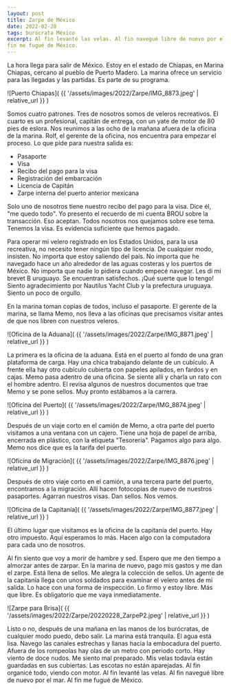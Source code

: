 ```yaml
---
layout: post
title: Zarpe de México
date: 2022-02-28
tags: burócrata México
excerpt: Al fin levanté las velas. Al fin navegué libre de nuevo por el mar. Al
fin me fugué de México.
---
```


La hora llega para salir de México. Estoy en el estado de Chiapas,
en Marina Chiapas, cercano al pueblo de Puerto Madero. La marina ofrece un
servicio para las llegadas y las partidas. Es parte de su programa.

![Puerto Chiapas](
  {{ '/assets/images/2022/Zarpe/IMG_8873.jpeg' | relative_url }}
)

Somos cuatro patrones. Tres de nosotros somos de veleros recreativos. El cuarto
es un profesional, capitán de entrega, con un yate de motor de 80 pies de eslora.
Nos reunimos a las ocho de la mañana afuera de la oficina de la marina.
Rolf, el gerente de la oficina, nos encuentra para empezar el proceso.
Lo que pide para nuestra salida es:

- Pasaporte
- Visa
- Recibo del pago para la visa
- Registración del embarcación
- Licencia de Capitán
- Zarpe interna del puerto anterior mexicana

Solo uno de nosotros tiene nuestro recibo del pago para la visa. Dice él,
"me quedo todo". Yo presento el recuerdo de mi cuenta BROU sobre la transacción.
Eso aceptan. Todos nosotros nos quejamos sobre ese tema. Tenemos la visa. Es
evidencia suficiente que hemos pagado.

Para operar mi velero registrado en los Estados Unidos, para la usa recreativa,
no necesito tener ningún tipo de licencia. De cualquier modo, insisten. No
importa que estoy saliendo del país. No importa que he navegado hace un año
alrededor de las aguas costeras y los puertos de México. No importa que nadie
lo pidiera cuando empecé navegar. Les di mi brevet B uruguayo.  Se encuentran
satisfechos. ¡Qué suerte que lo tengo! Siento agradecimiento por Nautilus Yacht
Club y la prefectura uruguaya. Siento un poco de orgullo.

En la marina toman copias de todos, incluso el pasaporte.
El gerente de la marina, se llama Memo, nos lleva a las oficinas que
precisamos visitar antes de que nos libren con nuestros veleros.

![Oficina de la Aduana](
  {{ '/assets/images/2022/Zarpe/IMG_8871.jpeg' | relative_url }}
)

La primera es la oficina de la aduana. Está en el puerto al fondo de una gran
plataforma de carga. Hay una chica trabajando delante de un cubículo. A frente
ella hay otro cubículo cubierta con papeles apilados, en fardos y en cajas.
Memo pasa adentro de una oficina. Se siente allí y charla un rato con el
hombre adentro. El revisa algunos de nuestros documentos que trae Memo 
y se pone sellos. Muy pronto estábamos a la carrera.

![Oficina del Puerto](
  {{ '/assets/images/2022/Zarpe/IMG_8874.jpeg' | relative_url }}
)

Después de un viaje corto en el camión de Memo, a otra parte del puerto
visitamos a una ventana con un cajero. Tiene una hoja de papel de arriba,
encerrada en plástico, con la etiqueta "Tesorería". Pagamos algo para algo.
Memo nos dice que es la tarifa del puerto.

![Oficina de Migración](
  {{ '/assets/images/2022/Zarpe/IMG_8876.jpeg' | relative_url }}
)

Después de otro viaje corto en el camión, a una tercera parte del puerto,
encontramos a la migración. Allí hacen fotocopias de nuevo de nuestros
pasaportes. Agarran nuestros visas. Dan sellos. Nos vemos.

![Oficina de la Capitanía](
  {{ '/assets/images/2022/Zarpe/IMG_8877.jpeg' | relative_url }}
)

El último lugar que visitamos es la oficina de la capitanía del puerto. Hay
otro impuesto. Aquí esperamos lo más. Hacen algo con la computadora
para cada uno de nosotros.

Al fin siento que voy a morir de hambre y sed. Espero que me den tiempo
a almorzar antes de zarpar. En la marina de nuevo, pago mis gastos y me dan
el zarpe. Está llena de sellos. Me alegra la colección de sellos.
Un agente de la capitanía llega con unos soldados para examinar el velero
antes de mi salida. Lo hace con una forma de inspección. Lo firmo y estoy
libre. Más que libre. Es obligatorio que me vaya inmediatamente.

![Zarpe para Brisa](
  {{ '/assets/images/2022/Zarpe/20220228_ZarpeP2.jpeg' | relative_url }}
)

Listo o no, después de una mañana en las manos de los burócratas, de
cualquier modo puedo, debo salir. La marina está tranquila. El agua está lisa.
Navego las canales estrechas y llanas hacia la embocadura del puerto.  Afuera
de los rompeolas hay olas de un metro con periodo corto. Hay viento de doce
nudos.  Me siento mal preparado.  Mis velas todavía están guardadas en sus
cubiertas. Las escotas no están aparejadas. Al fin organicé todo, viendo con
motor. Al fin levanté las velas.  Al fin navegué libre de nuevo por el mar. Al
fin me fugué de México.

